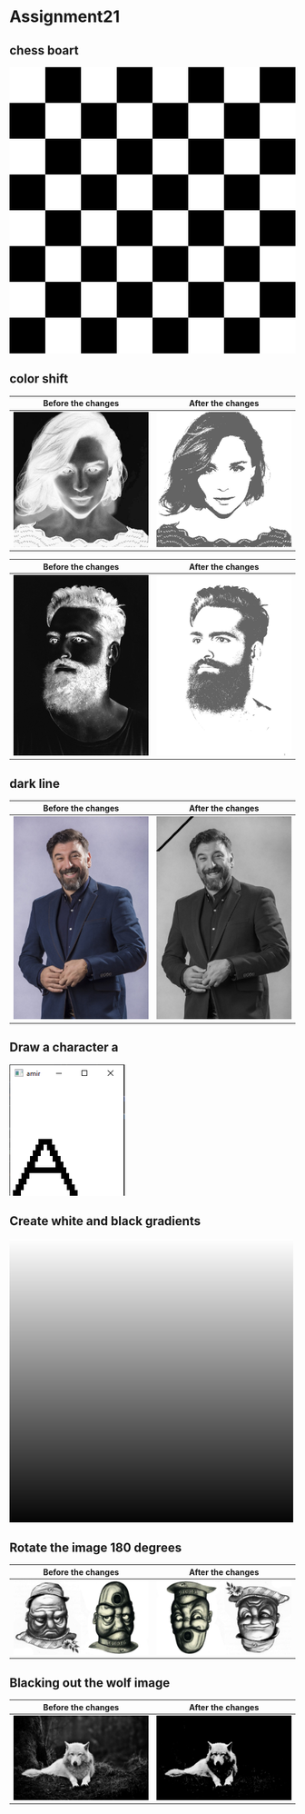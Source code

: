 # Assignment21

## chess boart 

![chess board](https://github.com/sharifnezhad/Assignment21/blob/main/chess-board/chess-Bord.jpg)

## color shift

Before the changes             |  After the changes
:-------------------------:|:-------------------------:
![](https://github.com/sharifnezhad/Assignment21/blob/main/color-shift/1.jpg)  |  ![](https://github.com/sharifnezhad/Assignment21/blob/main/color-shift/color_shift_gril.jpg)

Before the changes             |  After the changes
:-------------------------:|:-------------------------:
![](https://github.com/sharifnezhad/Assignment21/blob/main/color-shift/2.jpg)  |  ![](https://github.com/sharifnezhad/Assignment21/blob/main/color-shift/color_shift_man.jpg)

## dark line

Before the changes             |  After the changes
:-------------------------:|:-------------------------:
![](https://github.com/sharifnezhad/Assignment21/blob/main/dark_line/Ali_Ansarian.jpg)  |  ![](https://github.com/sharifnezhad/Assignment21/blob/main/dark_line/AliAnsarian.jpg)

## Draw a character a

![](https://github.com/sharifnezhad/Assignment21/blob/main/draw%20a%20character/image.png)

## Create white and black gradients

![](https://github.com/sharifnezhad/Assignment21/blob/main/gradient%20white-black/gradient.jpg)

## Rotate the image 180 degrees

Before the changes             |  After the changes
:-------------------------:|:-------------------------:
![](https://github.com/sharifnezhad/Assignment21/blob/main/rotate%20180/3.jpg)  |  ![](https://github.com/sharifnezhad/Assignment21/blob/main/rotate%20180/img.jpg)

## Blacking out the wolf image

Before the changes             |  After the changes
:-------------------------:|:-------------------------:
![](https://github.com/sharifnezhad/Assignment21/blob/main/wolf/4.jpg)  |  ![](https://github.com/sharifnezhad/Assignment21/blob/main/wolf/wolf.jpg)
